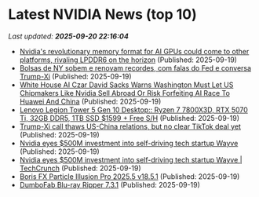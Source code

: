 # Latest NVIDIA News (top 10)
_Last updated: **2025-09-20 22:16:04**_

- [Nvidia's revolutionary memory format for AI GPUs could come to other platforms, rivaling LPDDR6 on the horizon](https://www.techradar.com/pro/nvidias-revolutionary-memory-format-for-ai-gpu-could-come-to-other-platforms) (Published: 2025-09-19)
- [Bolsas de NY sobem e renovam recordes, com falas do Fed e conversa Trump-Xi](https://www.infomoney.com.br/mercados/bolsas-de-ny-sobem-e-renovam-recordes-com-falas-do-fed-e-conversa-trump-xi/) (Published: 2025-09-19)
- [White House AI Czar David Sacks Warns Washington Must Let US Chipmakers Like Nvidia Sell Abroad Or Risk Forfeiting AI Race To Huawei And China](https://consent.yahoo.com/v2/collectConsent?sessionId=1_cc-session_753a6590-ddc4-4d8e-a589-e4a9eda2a361) (Published: 2025-09-19)
- [Lenovo Legion Tower 5 Gen 10 Desktop:: Ryzen 7 7800X3D, RTX 5070 Ti, 32GB DDR5, 1TB SSD $1599 + Free S/H](https://slickdeals.net/f/18617959-lenovo-legion-tower-5-gen-10-desktop-ryzen-7-7800x3d-rtx-5070-ti-32gb-ddr5-1tb-ssd-1599-free-s-h) (Published: 2025-09-19)
- [Trump-Xi call thaws US-China relations, but no clear TikTok deal yet](https://www.aljazeera.com/economy/2025/9/19/trump-xi-call-thaws-us-china-relations-but-no-clear-tiktok-deal-yet) (Published: 2025-09-19)
- [Nvidia eyes $500M investment into self-driving tech startup Wayve](https://biztoc.com/x/5f224d61e17cde4a) (Published: 2025-09-19)
- [Nvidia eyes $500M investment into self-driving tech startup Wayve | TechCrunch](https://techcrunch.com/2025/09/19/nvidia-eyes-500m-investment-into-self-driving-tech-startup-wayve/) (Published: 2025-09-19)
- [Boris FX Particle Illusion Pro 2025.5 v18.5.1](https://post.rlsbb.to/boris-fx-particle-illusion-pro-2025-5-v18-5-1/) (Published: 2025-09-19)
- [DumboFab Blu-ray Ripper 7.3.1](https://post.rlsbb.to/dumbofab-blu-ray-ripper-7-3-1/) (Published: 2025-09-19)
